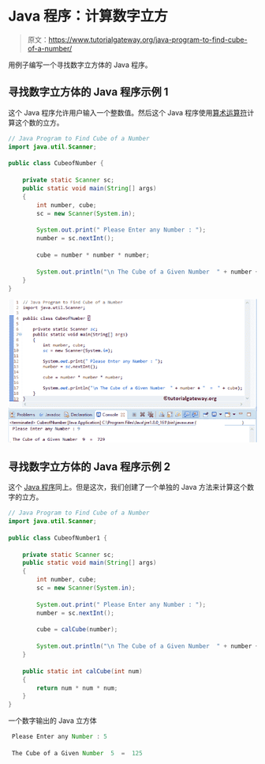 # Java 程序：计算数字立方

> 原文：<https://www.tutorialgateway.org/java-program-to-find-cube-of-a-number/>

用例子编写一个寻找数字立方体的 Java 程序。

## 寻找数字立方体的 Java 程序示例 1

这个 Java 程序允许用户输入一个整数值。然后这个 Java 程序使用[算术运算符](https://www.tutorialgateway.org/java-arithmetic-operators/)计算这个数的立方。

```java
// Java Program to Find Cube of a Number
import java.util.Scanner;

public class CubeofNumber {

	private static Scanner sc;
	public static void main(String[] args) 
	{
		int number, cube;
		sc = new Scanner(System.in);

		System.out.print(" Please Enter any Number : ");
		number = sc.nextInt();		

		cube = number * number * number;

		System.out.println("\n The Cube of a Given Number  " + number + "  =  " + cube);
	}
}
```

![Java Program to Find Cube of a Number 1](img/e534db2f6053912e6f2eed8778921aed.png)

## 寻找数字立方体的 Java 程序示例 2

这个 [Java 程序](https://www.tutorialgateway.org/learn-java-programs/)同上。但是这次，我们创建了一个单独的 Java 方法来计算这个数字的立方。

```java
// Java Program to Find Cube of a Number
import java.util.Scanner;

public class CubeofNumber1 {

	private static Scanner sc;
	public static void main(String[] args) 
	{
		int number, cube;
		sc = new Scanner(System.in);

		System.out.print(" Please Enter any Number : ");
		number = sc.nextInt();		

		cube = calCube(number);

		System.out.println("\n The Cube of a Given Number  " + number + "  =  " + cube);
	}

	public static int calCube(int num)
	{
		return num * num * num;
	}
}
```

一个数字输出的 Java 立方体

```java
 Please Enter any Number : 5

 The Cube of a Given Number  5  =  125
```